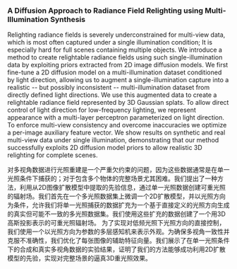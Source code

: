 ### A Diffusion Approach to Radiance Field Relighting using Multi-Illumination Synthesis

Relighting radiance fields is severely underconstrained for multi-view data, which is most often captured under a single illumination condition; It is especially hard for full scenes containing multiple objects. We introduce a method to create relightable radiance fields using such single-illumination data by exploiting priors extracted from 2D image diffusion models. We first fine-tune a 2D diffusion model on a multi-illumination dataset conditioned by light direction, allowing us to augment a single-illumination capture into a realistic -- but possibly inconsistent -- multi-illumination dataset from directly defined light directions. We use this augmented data to create a relightable radiance field represented by 3D Gaussian splats. To allow direct control of light direction for low-frequency lighting, we represent appearance with a multi-layer perceptron parameterized on light direction. To enforce multi-view consistency and overcome inaccuracies we optimize a per-image auxiliary feature vector. We show results on synthetic and real multi-view data under single illumination, demonstrating that our method successfully exploits 2D diffusion model priors to allow realistic 3D relighting for complete scenes.

对多视角数据进行光照重建是一个严重欠约束的问题，因为这些数据通常是在单一光照条件下捕获的；对于包含多个物体的完整场景尤其困难。我们提出了一种方法，利用从2D图像扩散模型中提取的先验信息，通过单一光照数据创建可重光照的辐射场。我们首先在一个多光照数据集上微调一个2D扩散模型，并以光照方向为条件，允许我们将单一光照捕获的数据扩充为一个基于直接定义的光照方向生成的真实但可能不一致的多光照数据集。我们使用这些扩充的数据创建了一个用3D高斯投影表示的可重光照辐射场。
为了实现对低频光照下光照方向的直接控制，我们使用一个以光照方向为参数的多层感知机来表示外观。为确保多视角一致性并克服不准确性，我们优化了每张图像的辅助特征向量。我们展示了在单一光照条件下的合成和真实多视角数据的实验结果，证明了我们的方法能够成功利用2D扩散模型的先验，实现对完整场景的逼真3D重光照效果。
